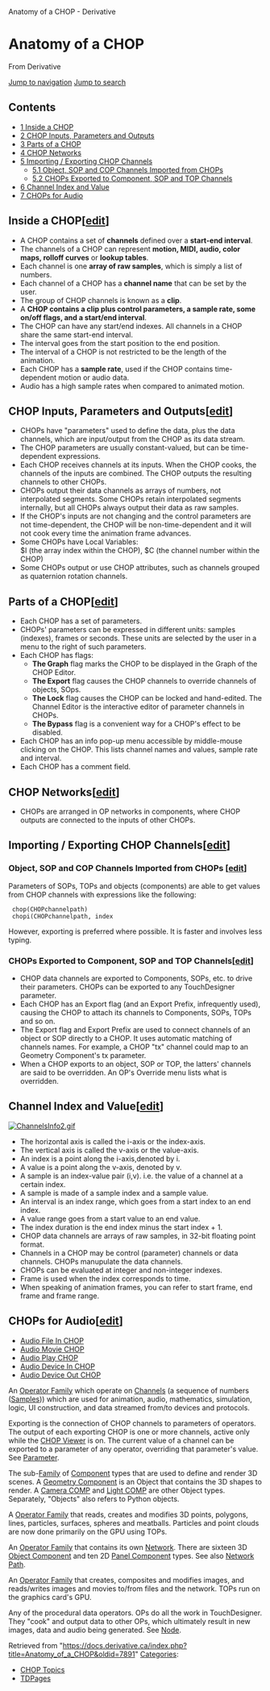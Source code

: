 

Anatomy of a CHOP - Derivative
























# Anatomy of a CHOP

From Derivative



[Jump to navigation](#mw-head)
[Jump to search](#searchInput)
## Contents

* [1 Inside a CHOP](#Inside_a_CHOP)
* [2 CHOP Inputs, Parameters and Outputs](#CHOP_Inputs,_Parameters_and_Outputs)
* [3 Parts of a CHOP](#Parts_of_a_CHOP)
* [4 CHOP Networks](#CHOP_Networks)
* [5 Importing / Exporting CHOP Channels](#Importing_/_Exporting_CHOP_Channels)
  + [5.1 Object, SOP and COP Channels Imported from CHOPs](#Object,_SOP_and_COP_Channels_Imported_from_CHOPs)
  + [5.2 CHOPs Exported to Component, SOP and TOP Channels](#CHOPs_Exported_to_Component,_SOP_and_TOP_Channels)
* [6 Channel Index and Value](#Channel_Index_and_Value)
* [7 CHOPs for Audio](#CHOPs_for_Audio)
## Inside a CHOP[[edit](https://docs.derivative.ca/index.php?title=Anatomy_of_a_CHOP&action=edit&section=1 "Edit section: Inside a CHOP")]

* A CHOP contains a set of **channels** defined over a **start-end interval**.
* The channels of a CHOP can represent **motion, MIDI, audio, color maps, rolloff curves** or **lookup tables**.
* Each channel is one **array of raw samples**, which is simply a list of numbers.
* Each channel of a CHOP has a **channel name** that can be set by the user.
* The group of CHOP channels is known as a **clip**.
* A **CHOP contains a clip plus control parameters, a sample rate, some on/off flags, and a start/end interval**.
* The CHOP can have any start/end indexes. All channels in a CHOP share the same start-end interval.
* The interval goes from the start position to the end position.
* The interval of a CHOP is not restricted to be the length of the animation.
* Each CHOP has a **sample rate**, used if the CHOP contains time-dependent motion or audio data.
* Audio has a high sample rates when compared to animated motion.

## CHOP Inputs, Parameters and Outputs[[edit](https://docs.derivative.ca/index.php?title=Anatomy_of_a_CHOP&action=edit&section=2 "Edit section: CHOP Inputs, Parameters and Outputs")]

* CHOPs have "parameters" used to define the data, plus the data channels, which are input/output from the CHOP as its data stream.
* The CHOP parameters are usually constant-valued, but can be time-dependent expressions.
* Each CHOP receives channels at its inputs. When the CHOP cooks, the channels of the inputs are combined. The CHOP outputs the resulting channels to other CHOPs.
* CHOPs output their data channels as arrays of numbers, not interpolated segments. Some CHOPs retain interpolated segments internally, but all CHOPs always output their data as raw samples.
* If the CHOP's inputs are not changing and the control parameters are not time-dependent, the CHOP will be non-time-dependent and it will not cook every time the animation frame advances.
* Some CHOPs have Local Variables:  
   $I (the array index within the CHOP), $C (the channel number within the CHOP)
* Some CHOPs output or use CHOP attributes, such as channels grouped as quaternion rotation channels.

## Parts of a CHOP[[edit](https://docs.derivative.ca/index.php?title=Anatomy_of_a_CHOP&action=edit&section=3 "Edit section: Parts of a CHOP")]

* Each CHOP has a set of parameters.
* CHOPs' parameters can be expressed in different units: samples (indexes), frames or seconds. These units are selected by the user in a menu to the right of such parameters.
* Each CHOP has flags: 
  + **The Graph** flag marks the CHOP to be displayed in the Graph of the CHOP Editor.
  + **The Export** flag causes the CHOP channels to override channels of objects, SOps.
  + **The Lock** flag causes the CHOP can be locked and hand-edited. The Channel Editor is the interactive editor of parameter channels in CHOPs.
  + **The Bypass** flag is a convenient way for a CHOP's effect to be disabled.
* Each CHOP has an info pop-up menu accessible by middle-mouse clicking on the CHOP. This lists channel names and values, sample rate and interval.
* Each CHOP has a comment field.

## CHOP Networks[[edit](https://docs.derivative.ca/index.php?title=Anatomy_of_a_CHOP&action=edit&section=4 "Edit section: CHOP Networks")]

* CHOPs are arranged in OP networks in components, where CHOP outputs are connected to the inputs of other CHOPs.

## Importing / Exporting CHOP Channels[[edit](https://docs.derivative.ca/index.php?title=Anatomy_of_a_CHOP&action=edit&section=5 "Edit section: Importing / Exporting CHOP Channels")]

### Object, SOP and COP Channels Imported from CHOPs [[edit](https://docs.derivative.ca/index.php?title=Anatomy_of_a_CHOP&action=edit&section=6 "Edit section: Object, SOP and COP Channels Imported from CHOPs")]

Parameters of SOPs, TOPs and objects (components) are able to get values from CHOP channels with expressions like the following:

```
 chop(CHOPchannelpath)
 chopi(CHOPchannelpath, index

```

However, exporting is preferred where possible. It is faster and involves less typing.

### CHOPs Exported to Component, SOP and TOP Channels[[edit](https://docs.derivative.ca/index.php?title=Anatomy_of_a_CHOP&action=edit&section=7 "Edit section: CHOPs Exported to Component, SOP and TOP Channels")]

* CHOP data channels are exported to Components, SOPs, etc. to drive their parameters. CHOPs can be exported to any TouchDesigner parameter.
* Each CHOP has an Export flag (and an Export Prefix, infrequently used), causing the CHOP to attach its channels to Components, SOPs, TOPs and so on.
* The Export flag and Export Prefix are used to connect channels of an object or SOP directly to a CHOP. It uses automatic matching of channels names. For example, a CHOP "tx" channel could map to an Geometry Component's tx parameter.
* When a CHOP exports to an object, SOP or TOP, the latters' channels are said to be overridden. An OP's Override menu lists what is overridden.

## Channel Index and Value[[edit](https://docs.derivative.ca/index.php?title=Anatomy_of_a_CHOP&action=edit&section=8 "Edit section: Channel Index and Value")]

[![ChannelsInfo2.gif](images/2/2b/ChannelsInfo2.gif)](File_ChannelsInfo2.html)

* The horizontal axis is called the i-axis or the index-axis.
* The vertical axis is called the v-axis or the value-axis.
* An index is a point along the i-axis,denoted by i.
* A value is a point along the v-axis, denoted by v.
* A sample is an index-value pair (i,v). i.e. the value of a channel at a certain index.
* A sample is made of a sample index and a sample value.
* An interval is an index range, which goes from a start index to an end index.
* A value range goes from a start value to an end value.
* The index duration is the end index minus the start index + 1.
* CHOP data channels are arrays of raw samples, in 32-bit floating point format.
* Channels in a CHOP may be control (parameter) channels or data channels. CHOPs manupulate the data channels.
* CHOPs can be evaluated at integer and non-integer indexes.
* Frame is used when the index corresponds to time.
* When speaking of animation frames, you can refer to start frame, end frame and frame range.

  


## CHOPs for Audio[[edit](https://docs.derivative.ca/index.php?title=Anatomy_of_a_CHOP&action=edit&section=9 "Edit section: CHOPs for Audio")]

* [Audio File In CHOP](Audio_File_In_CHOP.html "Audio File In CHOP")
* [Audio Movie CHOP](Audio_Movie_CHOP.html "Audio Movie CHOP")
* [Audio Play CHOP](Audio_Play_CHOP.html "Audio Play CHOP")
* [Audio Device In CHOP](Audio_Device_In_CHOP.html "Audio Device In CHOP")
* [Audio Device Out CHOP](Audio_Device_Out_CHOP.html "Audio Device Out CHOP")

An [Operator Family](Operator_Family.html "Operator Family") which operate on [Channels](Channel.html "Channel") (a sequence of numbers ([Samples](Sample.html "Sample"))) which are used for animation, audio, mathematics, simulation, logic, UI construction, and data streamed from/to devices and protocols.


Exporting is the connection of CHOP channels to parameters of operators. The output of each exporting CHOP is one or more channels, active only while the [CHOP Viewer](CHOP_Viewer.html "CHOP Viewer") is on. The current value of a channel can be exported to a parameter of any operator, overriding that parameter's value. See [Parameter](Parameter.html "Parameter").


The sub-[Family](Operator_Family.html "Operator Family") of [Component](Component.html "Component") types that are used to define and render 3D scenes. A [Geometry Component](Geometry_COMP.html "Geometry COMP") is an Object that contains the 3D shapes to render. A [Camera COMP](Camera_COMP.html "Camera COMP") and [Light COMP](Light_COMP.html "Light COMP") are other Object types. Separately, "Objects" also refers to Python objects.


A [Operator Family](Operator_Family.html "Operator Family") that reads, creates and modifies 3D points, polygons, lines, particles, surfaces, spheres and meatballs. Particles and point clouds are now done primarily on the GPU using TOPs.


An [Operator Family](Operator_Family.html "Operator Family") that contains its own [Network](Network.html "Network"). There are sixteen 3D [Object Component](Object_Component.html "Object Component") and ten 2D [Panel Component](Panel_Component.html "Panel Component") types. See also [Network Path](Network_Path.html "Network Path").


An [Operator Family](Operator_Family.html "Operator Family") that creates, composites and modifies images, and reads/writes images and movies to/from files and the network. TOPs run on the graphics card's GPU.


Any of the procedural data operators. OPs do all the work in TouchDesigner. They "cook" and output data to other OPs, which ultimately result in new images, data and audio being generated. See [Node](Node.html "Node").







Retrieved from "<https://docs.derivative.ca/index.php?title=Anatomy_of_a_CHOP&oldid=7891>"
[Categories](Special_Categories.html "Special:Categories"):

* [CHOP Topics](Category_CHOP_Topics.html "Category:CHOP Topics")
* [TDPages](Category_TDPages.html "Category:TDPages")